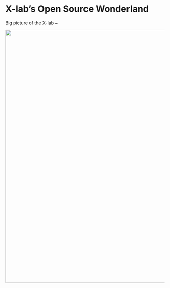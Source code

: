 # X-lab’s Open Source Wonderland

Big picture of the X-lab ~

<img src="https://user-images.githubusercontent.com/15010826/158491756-9328f9e8-6dba-4b0b-866c-322805d15b07.png" width="800px">
